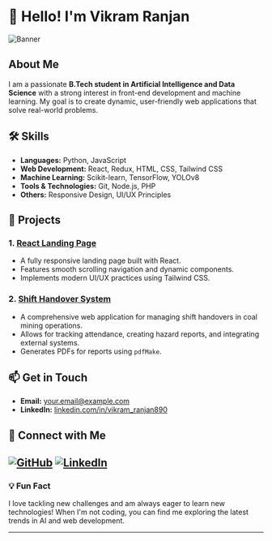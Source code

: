 # 👋 Hello! I'm Vikram Ranjan
![Banner](https://github.com/Vikram-353/React-Landing-Page/raw/main/banner.png)

## About Me

I am a passionate **B.Tech student in Artificial Intelligence and Data Science** with a strong interest in front-end development and machine learning. My goal is to create dynamic, user-friendly web applications that solve real-world problems.

## 🛠️ Skills

- **Languages:** Python, JavaScript
- **Web Development:** React, Redux, HTML, CSS, Tailwind CSS
- **Machine Learning:** Scikit-learn, TensorFlow, YOLOv8
- **Tools & Technologies:** Git, Node.js, PHP
- **Others:** Responsive Design, UI/UX Principles

## 🌟 Projects

### 1. [React Landing Page](https://github.com/Vikram-353/React-Landing-Page)
- A fully responsive landing page built with React.
- Features smooth scrolling navigation and dynamic components.
- Implements modern UI/UX practices using Tailwind CSS.

### 2. [Shift Handover System](https://github.com/Vikram-353/Shift-Handover-System)
- A comprehensive web application for managing shift handovers in coal mining operations.
- Allows for tracking attendance, creating hazard reports, and integrating external systems.
- Generates PDFs for reports using `pdfMake`.

## 📫 Get in Touch

- **Email:** [your.email@example.com](mailto:vikramranjan71122@gmail.com)
- **LinkedIn:** [linkedin.com/in/vikram_ranjan890](https://linkedin.com/in/vikram_ranjan890)

## 🔗 Connect with Me

[![GitHub](https://img.shields.io/badge/GitHub-VikramRanjan-blue?logo=github)](https://github.com/Vikram-353)
[![LinkedIn](https://img.shields.io/badge/LinkedIn-VikramRanjan-blue?logo=linkedin)](https://linkedin.com/in/vikramranjan)
---

### 💡 Fun Fact

I love tackling new challenges and am always eager to learn new technologies! When I'm not coding, you can find me exploring the latest trends in AI and web development.

---

